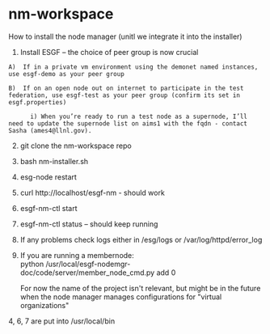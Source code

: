 # nm-workspace

How to install the node manager (unitl we integrate it into the installer)

  1) Install ESGF – the choice of peer group is now crucial

    A)  If in a private vm environment using the demonet named instances, use esgf-demo as your peer group

    B)  If on an open node out on internet to participate in the test federation, use esgf-test as your peer group (confirm its set in esgf.properties)

          i) When you’re ready to run a test node as a supernode, I’ll need to update the supernode list on aims1 with the fqdn - contact Sasha (ames4@llnl.gov).   

  2) git clone the nm-workspace repo

  3) bash nm-installer.sh

  4) esg-node restart

  5)  curl http://localhost/esgf-nm  - should work

  6) esgf-nm-ctl start

  7) esgf-nm-ctl status – should keep running

  8) If any problems check logs either in /esg/logs or /var/log/httpd/error_log

  9) If you are running a membernode:  
       python /usr/local/esgf-nodemgr-doc/code/server/member_node_cmd.py add <project> 0

      For now the name of the project isn't relevant, but might be in the future when the node manager manages configurations for "virtual organizations"

4, 6, 7 are put into /usr/local/bin
